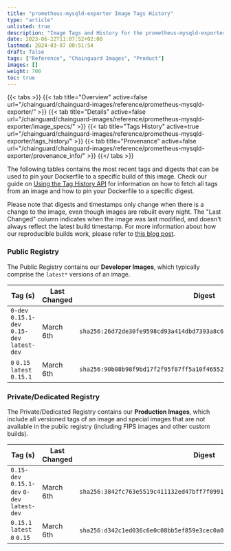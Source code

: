 ```yaml
---
title: "prometheus-mysqld-exporter Image Tags History"
type: "article"
unlisted: true
description: "Image Tags and History for the prometheus-mysqld-exporter Chainguard Image"
date: 2023-06-22T11:07:52+02:00
lastmod: 2024-03-07 00:51:54
draft: false
tags: ["Reference", "Chainguard Images", "Product"]
images: []
weight: 700
toc: true
---
```


{{< tabs >}}
{{< tab title="Overview" active=false url="/chainguard/chainguard-images/reference/prometheus-mysqld-exporter/" >}}
{{< tab title="Details" active=false url="/chainguard/chainguard-images/reference/prometheus-mysqld-exporter/image_specs/" >}}
{{< tab title="Tags History" active=true url="/chainguard/chainguard-images/reference/prometheus-mysqld-exporter/tags_history/" >}}
{{< tab title="Provenance" active=false url="/chainguard/chainguard-images/reference/prometheus-mysqld-exporter/provenance_info/" >}}
{{</ tabs >}}

The following tables contains the most recent tags and digests that can be used to pin your Dockerfile to a specific build of this image. Check our guide on [Using the Tag History API](/chainguard/chainguard-images/using-the-tag-history-api/) for information on how to fetch all tags from an image and how to pin your Dockerfile to a specific digest.

Please note that digests and timestamps only change when there is a change to the image, even though images are rebuilt every night. The "Last Changed" column indicates when the image was last modified, and doesn't always reflect the latest build timestamp. For more information about how our reproducible builds work, please refer to [this blog post](https://www.chainguard.dev/unchained/reproducing-chainguards-reproducible-image-builds).

### Public Registry
The Public Registry contains our **Developer Images**, which typically comprise the `latest*` versions of an image.

| Tag (s)                                       | Last Changed | Digest                                                                    |
|-----------------------------------------------|--------------|---------------------------------------------------------------------------|
|  `0-dev` `0.15.1-dev` `0.15-dev` `latest-dev` | March 6th    | `sha256:26d72de30fe9598cd93a414dbd7393a8c6c3f7aff26ca5a374d0edeb38bd42b9` |
|  `0` `0.15` `latest` `0.15.1`                 | March 6th    | `sha256:90b08b98f9bd17f2f95f87ff5a10f465525bf405bdd4e6664215a79501dd0688` |


### Private/Dedicated Registry
The Private/Dedicated Registry contains our **Production Images**, which include all versioned tags of an image and special images that are not available in the public registry (including FIPS images and other custom builds).

| Tag (s)                                       | Last Changed | Digest                                                                    |
|-----------------------------------------------|--------------|---------------------------------------------------------------------------|
|  `0.15-dev` `0.15.1-dev` `0-dev` `latest-dev` | March 6th    | `sha256:3842fc763e5519c411132ed47bff7f0991441e1e062c835a5372b0d93d9540e2` |
|  `0.15.1` `latest` `0` `0.15`                 | March 6th    | `sha256:d342c1ed036c6e0c08bb5ef859e3cec0a0ef06f87323b526e394de1668b9fcbc` |

